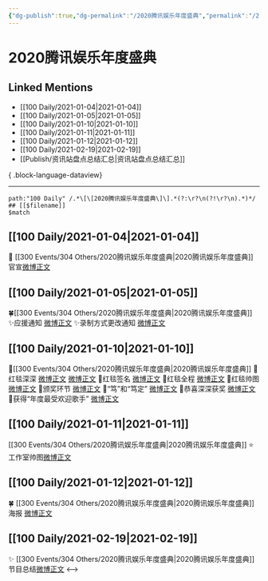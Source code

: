 ```yaml
---
{"dg-publish":true,"dg-permalink":"/2020腾讯娱乐年度盛典","permalink":"/2020腾讯娱乐年度盛典/","created":"2023-04-08T20:42:25.000+08:00","updated":"2023-08-24T19:20:23.582+08:00"}
---
```


# 2020腾讯娱乐年度盛典

## Linked Mentions
- [[100 Daily/2021-01-04\|2021-01-04]]
- [[100 Daily/2021-01-05\|2021-01-05]]
- [[100 Daily/2021-01-10\|2021-01-10]]
- [[100 Daily/2021-01-11\|2021-01-11]]
- [[100 Daily/2021-01-12\|2021-01-12]]
- [[100 Daily/2021-02-19\|2021-02-19]]
- [[Publish/资讯站盘点总结汇总\|资讯站盘点总结汇总]]

{ .block-language-dataview}

---

```expander
path:"100 Daily" /.*\[\[2020腾讯娱乐年度盛典\]\].*(?:\r?\n(?!\r?\n).*)*/
## [[$filename]]
$match
```
## [[100 Daily/2021-01-04\|2021-01-04]]
🧣 [[300 Events/304 Others/2020腾讯娱乐年度盛典\|2020腾讯娱乐年度盛典]]官宣[微博正文](https://m.weibo.cn/6466290670/4589619112315089)
## [[100 Daily/2021-01-05\|2021-01-05]]
🍀[[300 Events/304 Others/2020腾讯娱乐年度盛典\|2020腾讯娱乐年度盛典]]
✨应援通知 [微博正文](https://weibo.com/6466290670/JBLN0vZw0)
✨录制方式更改通知 [微博正文](https://weibo.com/6466290670/JBLIuCKpc)
## [[100 Daily/2021-01-10\|2021-01-10]]
🌟[[300 Events/304 Others/2020腾讯娱乐年度盛典\|2020腾讯娱乐年度盛典]]
🌿红毯深深 [微博正文](https://m.weibo.cn/6466290670/4591806933632308) [微博正文](https://m.weibo.cn/6466290670/4591810717162876)
🌿红毯签名 [微博正文](https://m.weibo.cn/6466290670/4591810489621115)
🌿红毯全程 [微博正文](https://m.weibo.cn/6466290670/4591814050316473)
🌿红毯帅图 [微博正文](https://m.weibo.cn/6466290670/4591815162596060)
🌿颁奖环节 [微博正文](https://m.weibo.cn/6466290670/4591851631807797)
🌿“笃”和“笃定” [微博正文](https://m.weibo.cn/6466290670/4591809960885954)
🌿恭喜深深获奖 [微博正文](https://m.weibo.cn/6466290670/4591942475972865)
🌿获得“年度最受欢迎歌手” [微博正文](https://m.weibo.cn/6466290670/4591853230102901)
## [[100 Daily/2021-01-11\|2021-01-11]]
[[300 Events/304 Others/2020腾讯娱乐年度盛典\|2020腾讯娱乐年度盛典]]
⭐工作室帅图[微博正文](https://m.weibo.cn/6466290670/4591981059113096)
## [[100 Daily/2021-01-12\|2021-01-12]]
🍀 [[300 Events/304 Others/2020腾讯娱乐年度盛典\|2020腾讯娱乐年度盛典]]海报 [微博正文](https://m.weibo.cn/6466290670/4592524868196347)
## [[100 Daily/2021-02-19\|2021-02-19]]
✨ [[300 Events/304 Others/2020腾讯娱乐年度盛典\|2020腾讯娱乐年度盛典]] 节目总结[微博正文](https://m.weibo.cn/6466290670/4606348291219092)
<-->